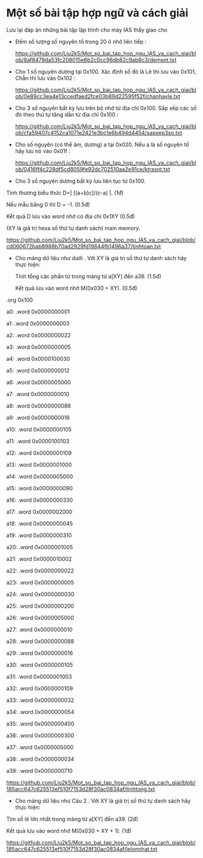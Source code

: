 # Một số bài tập hợp ngữ và cách giải
Lưu lại đáp án những bài tập lập trình cho máy IAS thầy giao cho

- Đếm số lượng số nguyên tố trong 20 ô nhớ liên tiếp :
  
  https://github.com/Liu2k5/Mot_so_bai_tap_hop_ngu_IAS_va_cach_giai/blob/8af8479da53fc208015e6b2c0cc96db82c9ab8c3/demsnt.txt
  
- Cho 1 số nguyên dương tại 0x100. Xác định số đó là Lẻ thì lưu vào 0x101, Chẵn thì lưu vào 0x102 :

  https://github.com/Liu2k5/Mot_so_bai_tap_hop_ngu_IAS_va_cach_giai/blob/0e89cc3ea4e13ccedfaed2fce03b89d22595f52f/chanhayle.txt

- Cho 3 số nguyên bất kỳ lưu trên bộ nhớ từ địa chỉ 0x100. Sắp xếp các số đó theo thứ tự tăng dần từ địa chỉ 0x100 :

  https://github.com/Liu2k5/Mot_so_bai_tap_hop_ngu_IAS_va_cach_giai/blob/cfa59407c4152ca1071e2421e3bc1e6b494d4454/sapxep3so.txt

- Cho số nguyên (có thể âm, dương) a tại 0x020. Nếu a là số nguyên tố hãy lưu nó vào 0x01f :

  https://github.com/Liu2k5/Mot_so_bai_tap_hop_ngu_IAS_va_cach_giai/blob/0416ff4c228df5cd8059fe92dc702510aa2e91ce/ktrasnt.txt

- Cho 3 số nguyên dương bất kỳ lưu liên tục từ 0x100.

Tính thương biểu thức D=| [(a+b)c]/(c-a) |. (1đ)

Nếu mẫu bằng 0 thì D = -1. (0.5đ)

Kết quả D lưu vào word nhớ có địa chỉ 0x1XY (0.5đ)

(XY là giá trị hexa số thứ tự danh sách) main memory.

  https://github.com/Liu2k5/Mot_so_bai_tap_hop_ngu_IAS_va_cach_giai/blob/cd060672bab8988b70ad2929fd19844fb1496a37/tinhtoan.txt

- Cho mảng dữ liệu như dưới . Với XY là giá trị số thứ tự danh sách hãy thực hiện:

  Tính tổng các phần tử trong mảng từ a[XY]  đến a39. (1.5đ)
  
  Kết quả lưu vào word nhớ M(0x030 + XY). (0.5đ)

.org 0x100

a0: .word 0x0000000001

a1: .word 0x0000000003

a2: .word 0x0000000022

a3: .word 0x0000000005

a4: .word 0x0000100030

a5: .word 0x0000000012

a6: .word 0x0000005000

a7: .word 0x0000000010

a8: .word 0x0000000088

a9: .word 0x0000000016

a10: .word 0x0000000105

a11: .word 0x0000100103

a12: .word 0x0000000109

a13: .word 0x0000001000

a14: .word 0x0000005000

a15: .word 0x0000000090

a16: .word 0x0000000330

a17: .word 0x0000002000

a18: .word 0x0000000045

a19: .word 0x0000000310

a20: .word 0x0000001005

a21: .word 0x0000010002

a22: .word 0x0000000022

a23: .word 0x0000000005

a24: .word 0x0000000030

a25: .word 0x0000000200

a26: .word 0x0000005000

a27: .word 0x0000000010

a28: .word 0x0000000088

a29: .word 0x0000000016

a30: .word 0x0000000105

a31: .word 0x0000001003

a32: .word 0x0000000109

a33: .word 0x0000000032

a34: .word 0x0000000054

a35: .word 0x0000000400

a36: .word 0x0000000300

a37: .word 0x0000005000

a38: .word 0x0000000034

a39: .word 0x0000000710

  https://github.com/Liu2k5/Mot_so_bai_tap_hop_ngu_IAS_va_cach_giai/blob/185acc647c625513ef510f7153d28f30ac0834af/tinhtong.txt

- Cho mảng dữ liệu như Câu 2 . Với XY là giá trị số thứ tự danh sách hãy thực hiện:

Tìm số lẻ lớn nhất trong mảng từ a[XY]  đến a39. (2đ)

 Kết quả lưu vào word nhớ M(0x030 + XY + 1). (1đ)

 https://github.com/Liu2k5/Mot_so_bai_tap_hop_ngu_IAS_va_cach_giai/blob/185acc647c625513ef510f7153d28f30ac0834af/lelonnhat.txt

  
